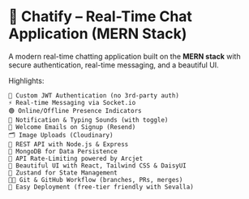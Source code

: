 # 💬 Chatify – Real-Time Chat Application (MERN Stack)

A modern real-time chatting application built on the **MERN stack** with secure authentication, real-time messaging, and a beautiful UI.  

Highlights:

    🔐 Custom JWT Authentication (no 3rd-party auth)
    ⚡ Real-time Messaging via Socket.io
    🟢 Online/Offline Presence Indicators
    🔔 Notification & Typing Sounds (with toggle)
    📨 Welcome Emails on Signup (Resend)
    🗂️ Image Uploads (Cloudinary)
    🧰 REST API with Node.js & Express
    🧱 MongoDB for Data Persistence
    🚦 API Rate-Limiting powered by Arcjet
    🎨 Beautiful UI with React, Tailwind CSS & DaisyUI
    🧠 Zustand for State Management
    🧑‍💻 Git & GitHub Workflow (branches, PRs, merges)
    🚀 Easy Deployment (free-tier friendly with Sevalla)
